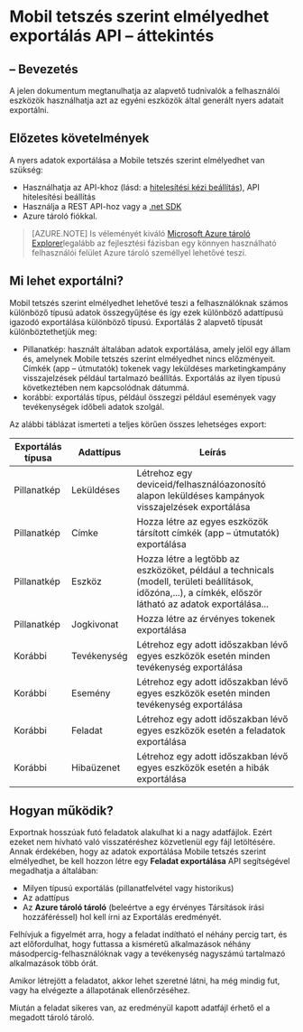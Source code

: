 <properties
    pageTitle="Mobil tetszés szerint elmélyedhet exportálás API – áttekintés"
    description="Alapvető tudnivalók a nyers, a felhasználó eszközén használhatja azt az egyéni eszközök által generált adatok exportálása"
    services="mobile-engagement"
    documentationCenter="mobile"
    authors="kpiteira"
    manager="erikre"
    editor=""/>

<tags
    ms.service="mobile-engagement"
    ms.devlang="na"
    ms.topic="article"
    ms.tgt_pltfrm="mobile-multiple"
    ms.workload="mobile"
    ms.date="04/26/2016"
    ms.author="kpiteira"/>

# <a name="mobile-engagement-export-api-overview"></a>Mobil tetszés szerint elmélyedhet exportálás API – áttekintés

## <a name="introduction"></a>– Bevezetés

A jelen dokumentum megtanulhatja az alapvető tudnivalók a felhasználói eszközök használhatja azt az egyéni eszközök által generált nyers adatait exportálni.

## <a name="pre-requisites"></a>Előzetes követelmények

A nyers adatok exportálása a Mobile tetszés szerint elmélyedhet van szükség:

- Használhatja az API-khoz (lásd: a [hitelesítési kézi beállítás](mobile-engagement-api-authentication-manual.md)), API hitelesítési beállítás
- Használja a REST API-hoz vagy a [.net SDK](mobile-engagement-dotnet-sdk-service-api.md)
- Azure tároló fiókkal.

>[AZURE.NOTE] Is véleményét kiváló [Microsoft Azure tároló Explorer](http://storageexplorer.com/)legalább az fejlesztési fázisban egy könnyen használható felhasználói felület Azure tároló személlyel lehetővé teszi.

## <a name="what-can-be-exported"></a>Mi lehet exportálni?

Mobil tetszés szerint elmélyedhet lehetővé teszi a felhasználóknak számos különböző típusú adatok összegyűjtése és így ezek különböző adattípusú igazodó exportálása különböző típusú.
Exportálás 2 alapvető típusát különböztethetjük meg:

- Pillanatkép: használt általában adatok exportálása, amely jelöl egy állam és, amelynek Mobile tetszés szerint elmélyedhet nincs előzményeit. Címkék (app – útmutatók) tokenek vagy leküldéses marketingkampány visszajelzések például tartalmazó beállítás. Exportálás az ilyen típusú következtében nem kapcsolódnak dátummá.
- korábbi: exportálás típus, például összegzi például események vagy tevékenységek időbeli adatok szolgál.

Az alábbi táblázat ismerteti a teljes körűen összes lehetséges export:

| Exportálás típusa | Adattípus | Leírás                                                                                                                                 |
|-------------|-----------|---------------------------------------------------------------------------------------------------------------------------------------------|
| Pillanatkép    | Leküldéses      | Létrehoz egy deviceid/felhasználóazonosító alapon leküldéses kampányok visszajelzések exportálása                                                              |
| Pillanatkép    | Címke       | Hozza létre az egyes eszközök társított címkék (app – útmutatók) exportálása                                                                       |
| Pillanatkép    | Eszköz    | Hozza létre a legtöbb az eszközöket, például a technicals (modell, területi beállítások, időzóna,...), a címkék, először látható az adatok exportálása... |
| Pillanatkép    | Jogkivonat     | Hozza létre az érvényes tokenek exportálása                                                                                                 |
| Korábbi  | Tevékenység  | Létrehoz egy adott időszakban lévő egyes eszközök esetén minden tevékenység exportálása                                                           |
| Korábbi  | Esemény     | Létrehoz egy adott időszakban lévő egyes eszközök esetén minden tevékenység exportálása                                                           |
| Korábbi  | Feladat       | Létrehoz egy adott időszakban lévő egyes eszközök esetén a feladatok exportálása                                                                 |
| Korábbi  | Hibaüzenet     | Létrehoz egy adott időszakban lévő egyes eszközök esetén a hibák exportálása                                                               |

## <a name="how-does-it-work"></a>Hogyan működik?

Exportnak hosszúak futó feladatok alakulhat ki a nagy adatfájlok. Ezért ezeket nem hívható való visszatéréshez közvetlenül egy fájl letöltésére.
Annak érdekében, hogy az adatok exportálása Mobile tetszés szerint elmélyedhet, be kell hozzon létre egy **Feladat exportálása** API segítségével megadhatja a általában:

- Milyen típusú exportálás (pillanatfelvétel vagy historikus)
- Az adattípus
- Az **Azure tároló tároló** (beleértve a egy érvényes Társítások írási hozzáféréssel) hol kell írni az Exportálás eredményét.

Felhívjuk a figyelmét arra, hogy a feladat indítható el néhány percig tart, és azt előfordulhat, hogy futtassa a kisméretű alkalmazások néhány másodpercig-felhasználóknak vagy a tevékenység nagyszámú tartalmazó alkalmazások több órát.

Amikor létrejött a feladatot, akkor lehet szeretné látni, ha még mindig fut, vagy ha elvégezte a állapotának ellenőrzéséhez.

Miután a feladat sikeres van, az eredményül kapott adatfájl érhető el a megadott tároló tároló.
